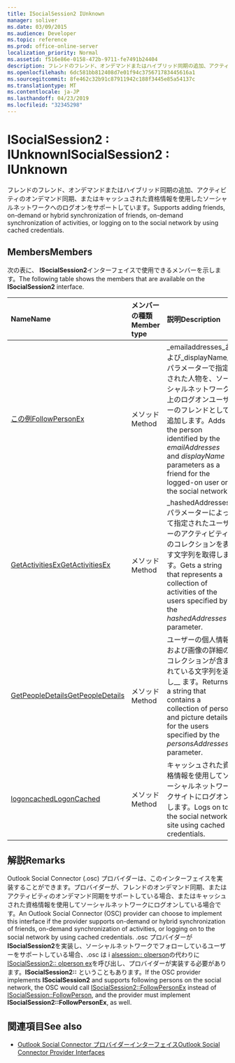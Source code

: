 ```yaml
---
title: ISocialSession2 IUnknown
manager: soliver
ms.date: 03/09/2015
ms.audience: Developer
ms.topic: reference
ms.prod: office-online-server
localization_priority: Normal
ms.assetid: f516e86e-0158-472b-9711-fe7491b24404
description: フレンドのフレンド、オンデマンドまたはハイブリッド同期の追加、アクティビティのオンデマンド同期、またはキャッシュされた資格情報を使用したソーシャルネットワークへのログオンをサポートしています。
ms.openlocfilehash: 6dc581bb812408d7e01f94c375671783445616a1
ms.sourcegitcommit: 8fe462c32b91c87911942c188f3445e85a54137c
ms.translationtype: MT
ms.contentlocale: ja-JP
ms.lasthandoff: 04/23/2019
ms.locfileid: "32345298"
---
```

# <a name="isocialsession2--iunknown"></a><span data-ttu-id="52304-103">ISocialSession2 : IUnknown</span><span class="sxs-lookup"><span data-stu-id="52304-103">ISocialSession2 : IUnknown</span></span>

<span data-ttu-id="52304-104">フレンドのフレンド、オンデマンドまたはハイブリッド同期の追加、アクティビティのオンデマンド同期、またはキャッシュされた資格情報を使用したソーシャルネットワークへのログオンをサポートしています。</span><span class="sxs-lookup"><span data-stu-id="52304-104">Supports adding friends, on-demand or hybrid synchronization of friends, on-demand synchronization of activities, or logging on to the social network by using cached credentials.</span></span>
  
## <a name="members"></a><span data-ttu-id="52304-105">Members</span><span class="sxs-lookup"><span data-stu-id="52304-105">Members</span></span>

<span data-ttu-id="52304-106">次の表に、 **ISocialSession2**インターフェイスで使用できるメンバーを示します。</span><span class="sxs-lookup"><span data-stu-id="52304-106">The following table shows the members that are available on the **ISocialSession2** interface.</span></span> 
  
|<span data-ttu-id="52304-107">**Name**</span><span class="sxs-lookup"><span data-stu-id="52304-107">**Name**</span></span>|<span data-ttu-id="52304-108">**メンバーの種類**</span><span class="sxs-lookup"><span data-stu-id="52304-108">**Member type**</span></span>|<span data-ttu-id="52304-109">**説明**</span><span class="sxs-lookup"><span data-stu-id="52304-109">**Description**</span></span>|
|:-----|:-----|:-----|
|[<span data-ttu-id="52304-110">この例</span><span class="sxs-lookup"><span data-stu-id="52304-110">FollowPersonEx</span></span>](isocialsession2-followpersonex.md) <br/> |<span data-ttu-id="52304-111">メソッド</span><span class="sxs-lookup"><span data-stu-id="52304-111">Method</span></span>  <br/> |<span data-ttu-id="52304-112">_emailaddresses_および_displayName_パラメーターで指定された人物を、ソーシャルネットワーク上のログオンユーザーのフレンドとして追加します。</span><span class="sxs-lookup"><span data-stu-id="52304-112">Adds the person identified by the  _emailAddresses_ and  _displayName_ parameters as a friend for the logged-on user on the social network.</span></span>  <br/> |
|[<span data-ttu-id="52304-113">GetActivitiesEx</span><span class="sxs-lookup"><span data-stu-id="52304-113">GetActivitiesEx</span></span>](isocialsession2-getactivitiesex.md) <br/> |<span data-ttu-id="52304-114">メソッド</span><span class="sxs-lookup"><span data-stu-id="52304-114">Method</span></span>  <br/> |<span data-ttu-id="52304-115">_hashedAddresses_パラメーターによって指定されたユーザーのアクティビティのコレクションを表す文字列を取得します。</span><span class="sxs-lookup"><span data-stu-id="52304-115">Gets a string that represents a collection of activities of the users specified by the  _hashedAddresses_ parameter.</span></span>  <br/> |
|[<span data-ttu-id="52304-116">GetPeopleDetails</span><span class="sxs-lookup"><span data-stu-id="52304-116">GetPeopleDetails</span></span>](isocialsession2-getpeopledetails.md) <br/> |<span data-ttu-id="52304-117">メソッド</span><span class="sxs-lookup"><span data-stu-id="52304-117">Method</span></span>  <br/> |<span data-ttu-id="52304-118">ユーザーの個人情報および画像の詳細のコレクションが含まれている文字列を返し__ ます。</span><span class="sxs-lookup"><span data-stu-id="52304-118">Returns a string that contains a collection of person and picture details for the users specified by the  _personsAddresses_ parameter.</span></span>  <br/> |
|[<span data-ttu-id="52304-119">logoncached</span><span class="sxs-lookup"><span data-stu-id="52304-119">LogonCached</span></span>](isocialsession2-logoncached.md) <br/> |<span data-ttu-id="52304-120">メソッド</span><span class="sxs-lookup"><span data-stu-id="52304-120">Method</span></span>  <br/> |<span data-ttu-id="52304-121">キャッシュされた資格情報を使用してソーシャルネットワークサイトにログオンします。</span><span class="sxs-lookup"><span data-stu-id="52304-121">Logs on to the social network site using cached credentials.</span></span>  <br/> |
   
## <a name="remarks"></a><span data-ttu-id="52304-122">解説</span><span class="sxs-lookup"><span data-stu-id="52304-122">Remarks</span></span>

<span data-ttu-id="52304-123">Outlook Social Connector (.osc) プロバイダーは、このインターフェイスを実装することができます。プロバイダーが、フレンドのオンデマンド同期、またはアクティビティのオンデマンド同期をサポートしている場合、またはキャッシュされた資格情報を使用してソーシャルネットワークにログオンしている場合です。</span><span class="sxs-lookup"><span data-stu-id="52304-123">An Outlook Social Connector (OSC) provider can choose to implement this interface if the provider supports on-demand or hybrid synchronization of friends, on-demand synchronization of activities, or logging on to the social network by using cached credentials.</span></span> <span data-ttu-id="52304-124">.osc プロバイダーが**ISocialSession2**を実装し、ソーシャルネットワークでフォローしているユーザーをサポートしている場合、.osc は i [alsession:: olperson](isocialsession-followperson.md)の代わりに[ISocialSession2:: olperson ex](isocialsession2-followpersonex.md)を呼び出し、プロバイダーが実装する必要があります。**ISocialSession2::** ということもあります。</span><span class="sxs-lookup"><span data-stu-id="52304-124">If the OSC provider implements **ISocialSession2** and supports following persons on the social network, the OSC would call [ISocialSession2::FollowPersonEx](isocialsession2-followpersonex.md) instead of [ISocialSession::FollowPerson](isocialsession-followperson.md), and the provider must implement **ISocialSession2::FollowPersonEx**, as well.</span></span>
  
## <a name="see-also"></a><span data-ttu-id="52304-125">関連項目</span><span class="sxs-lookup"><span data-stu-id="52304-125">See also</span></span>

- [<span data-ttu-id="52304-126">Outlook Social Connector プロバイダーインターフェイス</span><span class="sxs-lookup"><span data-stu-id="52304-126">Outlook Social Connector Provider Interfaces</span></span>](outlook-social-connector-provider-interfaces.md)

